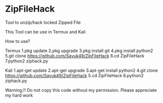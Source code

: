 # ZipFileHack
Tool to unzip/hack locked Zipped File

This Tool can be use in Termux and Kali

How to use?

Termux
1.pkg update
2.pkg upgrade
3.pkg install git
4.pkg install python2
5.git clone https://github.com/Sayuk49/ZipFileHack
6.cd ZipFileHack
7.python2 ziphack.py

Kali
1.apt-get update
2.apt-get upgrade
3.apt-get install python2
4.git clone https://github.com/Sayuk49/ZipFileHack
5.cd ZipFileHack
6.python2 ziphack.py

Warning;!!
Do not copy this code without my permission.
Please appreciate my hard work
